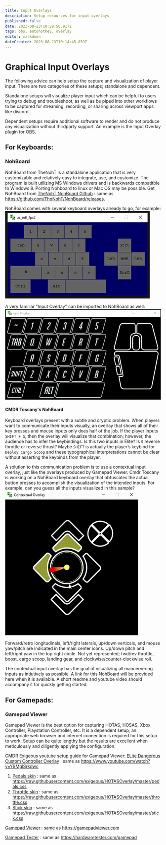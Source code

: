 ```yaml
---
title: Input Overlays
description: Setup resources for input overlays
published: false
date: 2023-08-23T10:29:50.917Z
tags: obs, autohotkey, overlay
editor: markdown
dateCreated: 2023-08-23T10:14:45.859Z
---
```


# Graphical Input Overlays

The following advice can help setup the capture and visualization of player input. There are two categories of these setups; standalone and dependent.

Standalone setups will visualize player input which can be helpful to users trying to debug and troubleshoot, as well as be piped into other workflows to be captured for streaming, recording, or sharing across viewport apps like discord.

Dependent setups require additional software to render and do not produce any visualization without thirdparty support. An example is the Input Overlay plugin for OBS.

## For Keyboards:

### NohBoard

NohBoard from TheNohT is a standalone application that is very customizable and relatively easy to integrate, use, and customize. The program is built utilizing MS Windows drivers and is backwards compatitble to Windows 8. Porting Nohboard to linux or Mac OS may be possible. Get NohBoard from [TheNohT NohBoard Github](https://github.com/ThoNohT/NohBoard/releases) : same as <https://github.com/ThoNohT/NohBoard/releases>.

NohBoard comes with several keyboard overlays already to go, for example:   
![US international FPS2 sample](/img/input_overlay/nohboard_exampled_us_intl_fps2.png)

A very familiar "Input Overlay" can be imported to NohBoard as well: ![nohboard_-_input_overlay_sample.gif](/img/input_overlay/nohboard_-_input_overlay_sample.gif)

#### CMDR Toscany's NohBoard
 Keyboard overlays present with a subtle and cryptic problem. When players want to communicate their inputs visually, an overlay that shows all of their key presses and mouse inputs only does half of the job. If the player inputs `SHIFT + S`, then the overlay will visualize that combination; however, the audience has to infer the keybindings. Is this two inputs in Elite? Is `S` reverse throttle or reverse thrust? Maybe `SHIFT` is actually the player’s keybind for `Deploy Cargo Scoop` and these typographical interpretations cannot be clear without asserting the keybinds from the player.

A solution to this communication problem is to use a contextual input overlay, just like the overlays produced by Gamepad Viewer. Cmdr Toscany is working on a NohBoard keyboard overlay that obfuscates the actual button presses to accomplish the visualization of the intended inputs. For example, can you guess all the inputs visualized in this sample? ![contextual_input_overlay_sample.gif](/img/input_overlay/contextual_input_overlay_sample.gif)

Forward/retro longitudinals, left/right laterals, up/down verticals, and mouse yaw/pitch are indicated in the main center icons. Up/down pitch and left/right yaw in the top right circle. Not yet represented; fwd/rev throttle, boost, cargo scoop, landing gear, and clockwise/counter-clockwise roll.

The contextual input overlay has the goal of visualizing all manuervering inputs as intiutively as possible. A link for this NohBoard will be provided here when it is available. A short readme and youtube video should accompany it for quickly getting started.

## For Gamepads:
### Gamepad Viewer
Gamepad Viewer is the best option for capturing HOTAS, HOSAS, Xbox Controller, Playstation Controller, etc. It is a dependent setup; an appropriate web browser and internet connection is required for this setup to work. Setup can be quite lengthy but the results are excellent when meticulously  and diligently applying the configuration.

CMDR Exigeous youtube setup guide for Gamepad Viewer: [ELite Dangerous Custom Controller Overlay](https://www.youtube.com/watch?v=Y9MglSrkdwc) : same as <https://www.youtube.com/watch?v=Y9MglSrkdwc>
1. [Pedals skin](https://raw.githubusercontent.com/exigeous/HOTASOverlay/master/pedals.css) : same as <https://raw.githubusercontent.com/exigeous/HOTASOverlay/master/pedals.css>
1. [Throttle skin](https://raw.githubusercontent.com/exigeous/HOTASOverlay/master/throttle.css) : same as <https://raw.githubusercontent.com/exigeous/HOTASOverlay/master/throttle.css>
1. [Stick skin](https://raw.githubusercontent.com/exigeous/HOTASOverlay/master/stick.css) : same as <https://raw.githubusercontent.com/exigeous/HOTASOverlay/master/stick.css>

[Gamepad Viewer](https://gamepadviewer.com) : same as <https://gamepadviewer.com>

[Gamepad Tester](https://hardwaretester.com/gamepad) : same as <https://hardwaretester.com/gamepad>